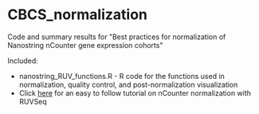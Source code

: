 # CBCS_normalization
Code and summary results for "Best practices for normalization of Nanostring nCounter gene expression cohorts"

Included:

- nanostring_RUV_functions.R - R code for the functions used in normalization, quality control, and post-normalization visualization
- Click [here](./CBCS_normalization_tutorial.pdf) for an easy to follow tutorial on nCounter normalization with RUVSeq
